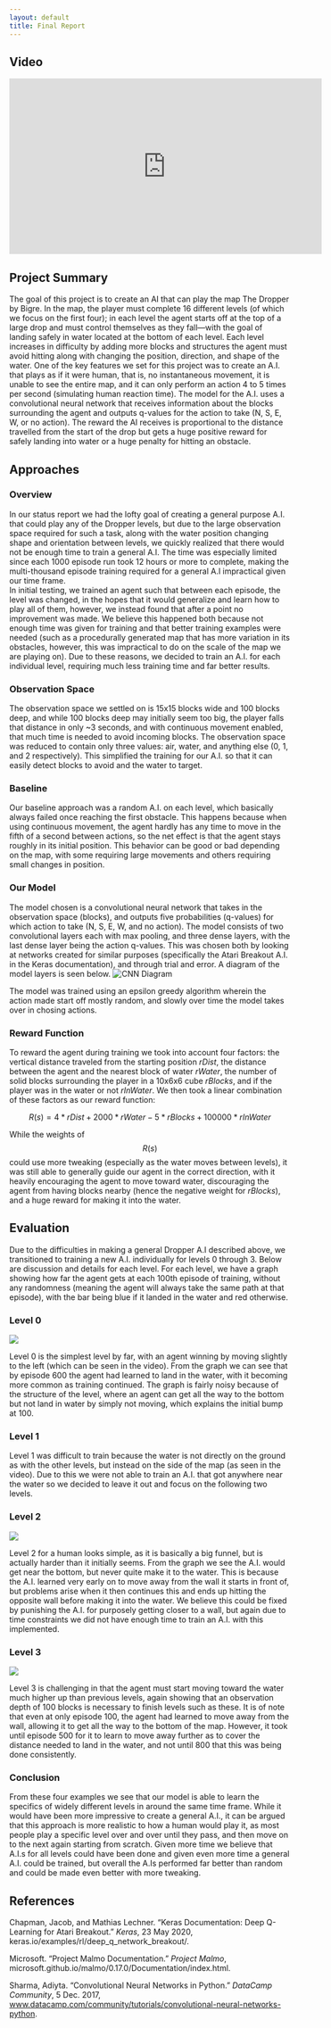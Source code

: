 ```yaml
---
layout: default
title: Final Report
---
```


## Video
<iframe width="560" height="315" src="https://www.youtube.com/embed/1Qfzdgl1_y8" frameborder="0" allow="accelerometer; autoplay; clipboard-write; encrypted-media; gyroscope; picture-in-picture" allowfullscreen></iframe>

## Project Summary
The goal of this project is to create an AI that can play the map The Dropper by Bigre. In the map, the player must complete 16 different levels (of which we focus on the first four); in each level the agent starts off at the top of a large drop and must control themselves as they fall—with the goal of landing safely in water located at the bottom of each level.  Each level increases in difficulty by adding more blocks and structures the agent must avoid hitting along with changing the position, direction, and shape of the water.  One of the key features we set for this project was to create an A.I. that plays as if it were human, that is, no instantaneous movement, it is unable to see the entire map, and it can only perform an action 4 to 5 times per second (simulating human reaction time).  The model for the A.I. uses a convolutional neural network that receives information about the blocks surrounding the agent and outputs q-values for the action to take (N, S, E, W, or no action). The reward the AI receives is proportional to the distance travelled from the start of the drop but gets a huge positive reward for safely landing into water or a huge penalty for hitting an obstacle.  
## Approaches

### Overview 
In our status report we had the lofty goal of creating a general purpose A.I. that could play any of the Dropper levels, but due to the large observation space required for such a task, along with the water position changing shape and orientation between levels, we quickly realized that there would not be enough time to train a general A.I.  The time was especially limited since each 1000 episode run took 12 hours or more to complete, making the multi-thousand episode training required for a general A.I impractical given our time frame.  
In initial testing, we trained an agent such that between each episode, the level was changed, in the hopes that it would generalize and learn how to play all of them, however, we instead found that after a point no improvement was made.  We believe this happened both because not enough time was given for training and that better training examples were needed (such as a procedurally generated map that has more variation in its obstacles, however, this was impractical to do on the scale of the map we are playing on).  Due to these reasons, we decided to train an A.I. for each individual level, requiring much less training time and far better results.

### Observation Space
The observation space we settled on is 15x15 blocks wide and 100 blocks deep, and while 100 blocks deep may initially seem too big, the player falls that distance in only ~3 seconds, and with continuous movement enabled, that much time is needed to avoid incoming blocks.  The observation space was reduced to contain only three values: air, water, and anything else (0, 1, and 2 respectively).  This simplified the training for our A.I. so that it can easily detect blocks to avoid and the water to target.

### Baseline
Our baseline approach was a random A.I. on each level, which basically always failed once reaching the first obstacle.  This happens because when using continuous movement, the agent hardly has any time to move in the fifth of a second between actions, so the net effect is that the agent stays roughly in its initial position.  This behavior can be good or bad depending on the map, with some requiring large movements and others requiring small changes in position. 

### Our Model
The model chosen is a convolutional neural network that takes in the observation space (blocks), and outputs five probabilities (q-values) for which action to take (N, S, E, W, and no action).  The model consists of two convolutional layers each with max pooling, and three dense layers, with the last dense layer being the action q-values.  This was chosen both by looking at networks created for similar purposes (specifically the Atari Breakout A.I. in the Keras documentation), and through trial and error.  A diagram of the model layers is seen below.
![CNN Diagram](model_vis.png)

The model was trained using an epsilon greedy algorithm wherein the action made start off mostly random, and slowly over time the model takes over in chosing actions.

### Reward Function
To reward the agent during training we took into account four factors: the vertical distance traveled from the starting position *rDist*, the distance between the agent and the nearest block of water *rWater*, the number of solid blocks surrounding the player in a 10x6x6 cube *rBlocks*, and if the player was in the water or not *rInWater*.  We then took a linear combination of these factors as our reward function:

$$ R(s) = 4*rDist + 2000*rWater -5*rBlocks + 100000*rInWater $$

While the weights of $$R(s)$$ could use more tweaking (especially as the water moves between levels), it was still able to generally guide our agent in the correct direction, with it heavily encouraging the agent to move toward water, discouraging the agent from having blocks nearby (hence the negative weight for *rBlocks*), and a huge reward for making it into the water.

## Evaluation
Due to the difficulties in making a general Dropper A.I described above, we transitioned to training a new A.I. individually for levels 0 through 3.  Below are discussion and details for each level.  For each level, we have a graph showing how far the agent gets at each 100th episode of training, without any randomness (meaning the agent will always take the same path at that episode), with the bar being blue if it landed in the water and red otherwise. 

### Level 0
![](lvl_0_test.png)

Level 0 is the simplest level by far, with an agent winning by moving slightly to the left (which can be seen in the video).  From the graph we can see that by episode 600 the agent had learned to land in the water, with it becoming more common as training continued.  The graph is fairly noisy because of the structure of the level, where an agent can get all the way to the bottom but not land in water by simply not moving, which explains the initial bump at 100. 

### Level 1

Level 1 was difficult to train because the water is not directly on the ground as with the other levels, but instead on the side of the map (as seen in the video).  Due to this we were not able to train an A.I. that got anywhere near the water so we decided to leave it out and focus on the following two levels.

### Level 2
![](lvl_2_test.png)

Level 2 for a human looks simple, as it is basically a big funnel, but is actually harder than it initially seems.  From the graph we see the A.I. would get near the bottom, but never quite make it to the water.  This is because the A.I. learned very early on to move away from the wall it starts in front of, but problems arise when it then continues this and ends up hitting the opposite wall before making it into the water.  We believe this could be fixed by punishing the A.I. for purposely getting closer to a wall, but again due to time constraints we did not have enough time to train an A.I. with this implemented.

### Level 3
![](lvl_3_test.png)

Level 3 is challenging in that the agent must start moving toward the water much higher up than previous levels, again showing that an observation depth of 100 blocks is necessary to finish levels such as these.  It is of note that even at only episode 100, the agent had learned to move away from the wall, allowing it to get all the way to the bottom of the map.  However, it took until episode 500 for it to learn to move away further as to cover the distance needed to land in the water, and not until 800 that this was being done consistently.

### Conclusion
From these four examples we see that our model is able to learn the specifics of widely different levels in around the same time frame.  While it would have been more impressive to create a general A.I., it can be argued that this approach is more realistic to how a human would play it, as most people play a specific level over and over until they pass, and then move on to the next again starting from scratch.  Given more time we believe that  A.I.s for all levels could have been done and given even more time a general A.I. could be trained, but overall the A.Is performed far better than random and could be made even better with more tweaking.

## References
Chapman, Jacob, and Mathias Lechner. “Keras Documentation: Deep Q-Learning for Atari Breakout.” *Keras*, 23 May 2020, keras.io/examples/rl/deep_q_network_breakout/.

Microsoft. “Project Malmo Documentation.” *Project Malmo*, microsoft.github.io/malmo/0.17.0/Documentation/index.html.

Sharma, Adiyta. “Convolutional Neural Networks in Python.” *DataCamp Community*, 5 Dec. 2017, www.datacamp.com/community/tutorials/convolutional-neural-networks-python.

